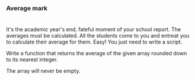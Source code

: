 ### Average mark

#

It's the academic year's end, fateful moment of your school report.
The averages must be calculated.
All the students come to you and entreat you to calculate their average for them.
Easy! You just need to write a script.

Write a function that returns the average of the given array rounded down to its nearest integer.

The array will never be empty.
